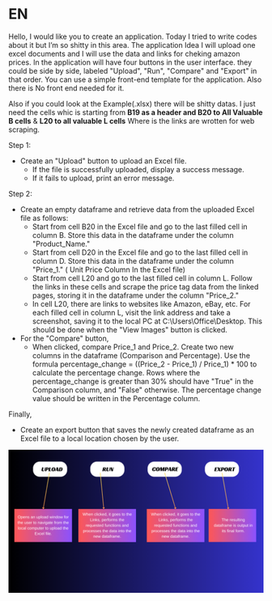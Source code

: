 # **EN**

Hello, I would like you to create an application. Today I tried to write codes about it but I’m so shitty in this area. The application Idea I will upload one excel documents and I will use the data and links for cheking amazon prices.  In the application will have four buttons in the user interface. they could be side by side, labeled "Upload", "Run", "Compare" and "Export" in that order. You can use a simple front-end template for the application. Also there is No front end needed for it. 

Also if you could look at the Example(.xlsx) there will be shitty datas. I just need the cells whic is starting from  **B19 as a header and B20 to All Valuable B cells**  & **L20 to all valuable L cells** Where is the links are wrotten for web scraping. 

Step 1:

- Create an "Upload" button to upload an Excel file.
    - If the file is successfully uploaded, display a success message.
    - If it fails to upload, print an error message.
    

Step 2:

- Create an empty dataframe and retrieve data from the uploaded Excel file as follows:
    - Start from cell B20 in the Excel file and go to the last filled cell in column B. Store this data in the dataframe under the column "Product_Name."
    - Start from cell D20 in the Excel file and go to the last filled cell in column D. Store this data in the dataframe under the column "Price_1." ( Unit Price Column In the Excel file)
    - Start from cell L20 and go to the last filled cell in column L. Follow the links in these cells and scrape the price tag data from the linked pages, storing it in the dataframe under the column "Price_2."
    - In cell L20, there are links to websites like Amazon, eBay, etc. For each filled cell in column L, visit the link address and take a screenshot, saving it to the local PC at C:\Users\Office\Desktop. This should be done when the "View Images" button is clicked.
- For the "Compare" button,
    - When clicked, compare Price_1 and Price_2. Create two new columns in the dataframe (Comparison and Percentage). Use the formula percentage_change = ((Price_2 - Price_1) / Price_1) * 100 to calculate the percentage change. Rows where the percentage_change is greater than 30% should have "True" in the Comparison column, and "False" otherwise. The percentage change value should be written in the Percentage column.

Finally,

- Create an export button that saves the newly created dataframe as an Excel file to a local location chosen by the user.


![Buttons Picture](https://github.com/anilembel/Amazon_Check_Parse/blob/main/buttons.png)
